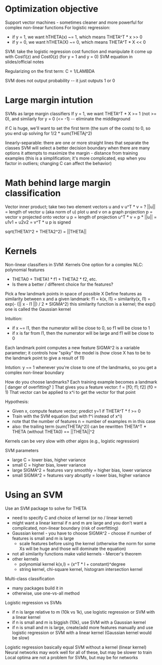 # Optimization objective
Support vector machines - sometimes cleaner and more powerful for complex non-linear functions
For logistic regression:
* if y = 1, we want hTHETA(x) ~= 1, which means THETA^T * x >> 0
* if y = 0, we want hTHETA(X) ~= 0, which means THETA^T * X << 0

SVM: take the logistic regression cost function and manipulate it
come up with Cost1(z) and Cost0(z) (for y = 1 and y = 0)
SVM equation in slides/official notes

Regularizing on the first term: C = 1/LAMBDA

SVM does not output probability -- it just outputs 1 or 0

# Large margin intution
SVMs as large margin classifiers
If y = 1, we want THETA^T * X >= 1 (not >= 0), and similarly for y = 0 (<= -1) -- eliminate the middleground

if C is huge, we'll want to set the first term (the sum of the costs) to 0, so you end up solving for 1/2 * sum(THETAj^2)

linearly-separable: there are one or more straight lines that separate the classes
SVM will select a better decision boundary when there are many options
it attempts to maximize the margin - distance from training examples
(this is a simplification; it's more complicated, esp when you factor in outliers; changing C can affect the behavior)

# Math behind large margin classification
Vector inner product; take two two element vectors u and v
u^T * v = ?
||u|| = length of vector u (aka norm of u)
plot u and v on a graph
projection p = vector v projected onto vector u
p = length of projection
u^T * v = p * ||u|| = u1v1 + u2v2 = v^T * u
p is signed

sqrt(THETA1^2 + THETA2^2) = ||THETA||

# Kernels
Non-linear classifiers in SVM: Kernels
One option for a complex NLC: polynomial features
* THETA0 + THETA1 * f1 + THETA2 * f2, etc.
* Is there a better / different choice for the features?

Pick a few landmark points in space of possible X
Define features as similarity between x and a given landmark:
f1 = k(x, l1) = similarity(x, l1) = exp(- (|| x - l1 ||) / 2 * SIGMA^2) 
this similarity function is a kernel; the exp() one is called the Gaussian kernel

Intuition:
* if x ~= l1, then the numerator will be close to 0, so f1 will be close to 1
* if x is far from l1, then the numerator will be large and f1 will be close to 0

Each landmark point computes a new feature
SIGMA^2 is a variable parameter; it controls how "spiky" the model is (how close X has to be to the landmark point to give a result of 11)

Intution: y ~= 1 whenever you're close to one of the landmarks, so you get a complex non-linear boundary

How do you choose landmarks? Each training example becomes a landmark [ danger of overfitting? ]
That gives you a feature vector: f = [f0; f1; f2]  (f0 = 1)
That vector can be applied to x^i to get the vector for that point

Hypothesis:
* Given x, compute feature vector; predict y=1 if THETA^T * f >= 0
* Train with the SVM equation (but with f^i instead of x^i)
* note that the number of features n = number of examples m in this case
* also: the trailing term (sum(THETAj^2)) can be rewritten THETA^T * THETA (without THETA0) == ||THETA||^2

Kernels can be very slow with other algos (e.g., logistic regression)

SVM parameters
* large C = lower bias, higher variance
* small C = higher bias, lower variance
* large SIGMA^2 = features vary smoothly = higher bias, lower variance
* small SIGMA^2 = features vary abruptly = lower bias, higher variance

# Using an SVM
Use an SVM package to solve for THETA
* need to specify C and choice of kernel (or no / linear kernel)
* might want a linear kernal if n and m are large and you don't want a complicated, non-linear boundary (risk of overfitting)
* Gaussian kernel - you have to choose SIGMA^2 - choose if number of features is small and m is large
  * scale features before using the kernel (otherwise the norm for some Xs will be huge and those will dominate the equation)
* not all similarity functions make valid kernels - Mercer's theorem
* other kernels
  * polynomial kernel k(x,l) = (x^T * l + constant)^degree
  * string kernel, chi-square kernel, histogram intersection kernel

Multi-class classification
* many packages build it in
* otherwise, use one-vs-all method

Logistic regression vs SVMs
* if n is large relative to m (10k vs 1k), use logistic regression or SVM with a linear kernel
* if n is small and m is biggish (10k), use SVM with a Gaussian kernel
* if n is small and m is large, create/add more features manually and use logistic regression or SVM with a linear kernel (Gaussian kernel would be slow)

Logistic regression basically equal SVM without a kernel (linear kernel)
Neural networks may work well for all of these, but may be slower to train
Local optima are not a problem for SVMs, but may be for networks